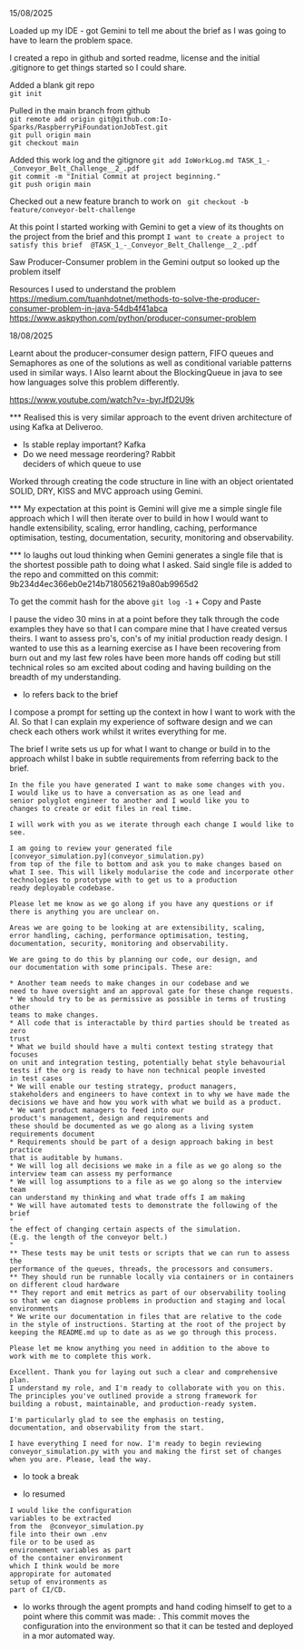 15/08/2025

Loaded up my IDE - got Gemini to tell me about 
the brief as I was going to have to learn the problem space.

I created a repo in github and sorted readme, license 
and the initial .gitignore to get things started so I could
share.

Added a blank git repo<br>
`git init`

Pulled in the main branch from github<br>
`git remote add origin git@github.com:Io-Sparks/RaspberryPiFoundationJobTest.git`<br>
`git pull origin main`<br>
`git checkout main`<br>

Added this work log and the gitignore
`git add IoWorkLog.md TASK_1_-_Conveyor_Belt_Challenge__2_.pdf`<br>
`git commit -m "Initial Commit at project beginning."`<br>
`git push origin main`<br>

Checked out a new feature branch to work on 
` git checkout -b feature/conveyor-belt-challenge`

At this point I started working with Gemini to get a view of 
its thoughts on the project from the brief and this prompt
`I want to create a project to satisfy this brief  @TASK_1_-_Conveyor_Belt_Challenge__2_.pdf `

Saw Producer-Consumer problem in the Gemini output so 
looked up the problem itself   

Resources I used to understand the problem
https://medium.com/tuanhdotnet/methods-to-solve-the-producer-consumer-problem-in-java-54db4f41abca
https://www.askpython.com/python/producer-consumer-problem

18/08/2025

Learnt about the producer-consumer design pattern, FIFO queues and Semaphores as one of the solutions as well as conditional variable
patterns used in similar ways. I Also learnt about the BlockingQueue in java to
see how languages solve this problem differently.

https://www.youtube.com/watch?v=-byrJfD2U9k

*** Realised this is very similar approach to the 
event driven architecture of using Kafka at Deliveroo. 

* Is stable replay important? Kafka
* Do we need message reordering? Rabbit<br>
deciders of which queue to use


Worked through creating the code structure in line 
with an object orientated SOLID, DRY, KISS and MVC 
approach using Gemini.

*** My expectation at this point is Gemini will give me a simple single file
approach which I will then iterate over to build in how I would want to 
handle extensibility, scaling, error handling, caching, performance 
optimisation, testing, documentation, security, monitoring and observability.

*** Io laughs out loud thinking when Gemini generates a single file
that is the shortest possible path to doing what I asked.
Said single file is added to the repo and committed on this commit: 9b234d4ec366eb0e214b718056219a80ab9965d2

To get the commit hash for the above
`git log -1` + Copy and Paste

I pause the video 30 mins in at a point before they talk through 
the code examples they have so that I can compare mine that 
I have created versus theirs. I want to assess pro's, con's of my 
initial production ready design. 
I wanted to use this as a learning exercise 
as I have been recovering from burn out and my last few roles 
have been more hands off coding but still technical roles so am excited 
about coding and having building on the breadth of my understanding.

* Io refers back to the brief

I compose a prompt for setting up the context in how I want to work with
the AI. So that I can explain my experience of software design and we can 
check each others work whilst it writes everything for me.

The brief I write sets us up for what I want to change or build in to 
the approach whilst I bake in subtle requirements from
referring back to the brief.

```
In the file you have generated I want to make some changes with you. 
I would like us to have a conversation as as one lead and 
senior polyglot engineer to another and I would like you to 
changes to create or edit files in real time. 

I will work with you as we iterate through each change I would like to see. 

I am going to review your generated file 
[conveyor_simulation.py](conveyor_simulation.py)
from top of the file to bottom and ask you to make changes based on 
what I see. This will likely modularise the code and incorporate other 
technologies to prototype with to get us to a production 
ready deployable codebase. 

Please let me know as we go along if you have any questions or if 
there is anything you are unclear on.

Areas we are going to be looking at are extensibility, scaling, 
error handling, caching, performance optimisation, testing, 
documentation, security, monitoring and observability. 

We are going to do this by planning our code, our design, and 
our documentation with some principals. These are:

* Another team needs to make changes in our codebase and we 
need to have oversight and an approval gate for these change requests. 
* We should try to be as permissive as possible in terms of trusting other 
teams to make changes.
* All code that is interactable by third parties should be treated as zero 
trust
* What we build should have a multi context testing strategy that focuses 
on unit and integration testing, potentially behat style behavourial 
tests if the org is ready to have non technical people invested 
in test cases
* We will enable our testing strategy, product managers, 
stakeholders and engineers to have context in to why we have made the 
decisions we have and how you work with what we build as a product. 
* We want product managers to feed into our 
product's management, design and requirements and 
these should be documented as we go along as a living system 
requirements document 
* Requirements should be part of a design approach baking in best practice 
that is auditable by humans.   
* We will log all decisions we make in a file as we go along so the 
interview team can assess my performance  
* We will log assumptions to a file as we go along so the interview team 
can understand my thinking and what trade offs I am making 
* We will have automated tests to demonstrate the following of the brief 
"
the effect of changing certain aspects of the simulation. 
(E.g. the length of the conveyor belt.)
"
** These tests may be unit tests or scripts that we can run to assess the 
performance of the queues, threads, the processors and consumers. 
** They should run be runnable locally via containers or in containers 
on different cloud hardware  
** They report and emit metrics as part of our observability tooling
so that we can diagnose problems in production and staging and local 
environments
* We write our documentation in files that are relative to the code 
in the style of instructions. Starting at the root of the project by 
keeping the README.md up to date as as we go through this process.

Please let me know anything you need in addition to the above to 
work with me to complete this work.       
```
```
Excellent. Thank you for laying out such a clear and comprehensive plan. 
I understand my role, and I'm ready to collaborate with you on this.
The principles you've outlined provide a strong framework for 
building a robust, maintainable, and production-ready system. 

I'm particularly glad to see the emphasis on testing, 
documentation, and observability from the start.

I have everything I need for now. I'm ready to begin reviewing 
conveyor_simulation.py with you and making the first set of changes 
when you are. Please, lead the way.
```
* Io took a break

* Io resumed

```
I would like the configuration 
variables to be extracted 
from the  @conveyor_simulation.py  
file into their own .env 
file or to be used as 
environement variables as part 
of the container environment 
which I think would be more 
appropirate for automated 
setup of environments as 
part of CI/CD.  
```

* Io works through the agent 
prompts and hand coding himself 
to get to a point where 
this commit was made: <commit hash>.
This commit moves the configuration 
into the environment so that it can be tested
and deployed in a mor automated way. 












